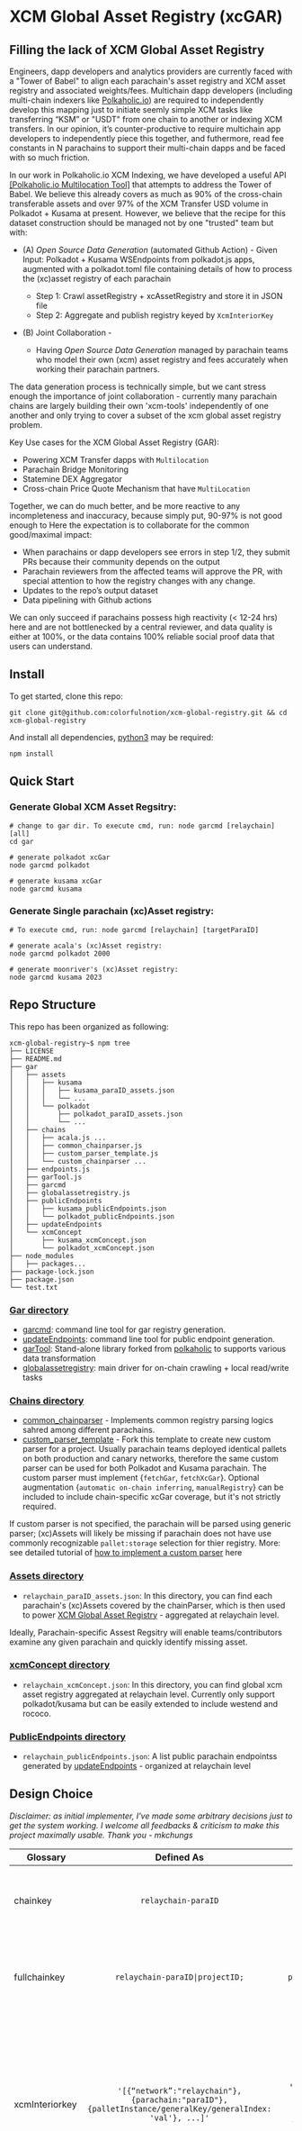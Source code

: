 # XCM Global Asset Registry (xcGAR)

## Filling the lack of XCM Global Asset Registry

Engineers, dapp developers and analytics providers are currently faced with a "Tower of Babel" to align each parachain's asset registry and XCM asset registry and associated weights/fees. Multichain dapp developers (including multi-chain indexers like [Polkaholic.io](https://polkaholic.io)) are required to independently develop this mapping just to initiate seemly simple XCM tasks like transferring “KSM” or "USDT" from one chain to another or indexing XCM transfers.   In our opinion, it’s counter-productive to require multichain app developers to independently piece this together, and futhermore, read fee constants in N parachains to support their multi-chain dapps and be faced with so much friction.  

In our work in Polkaholic.io XCM Indexing, we have developed a useful API [[Polkaholic.io Multilocation Tool]](https://polkaholic.io/multilocation) that attempts to address the Tower of Babel. We believe this already covers as much as 90% of the cross-chain transferable assets and over 97% of the XCM Transfer USD volume in Polkadot + Kusama at present.  However, we believe that the recipe for this dataset construction should be managed not by one "trusted" team but with:
* (A) _Open Source Data Generation_ (automated Github Action) - Given Input: Polkadot + Kusama WSEndpoints from polkadot.js apps, augmented with a polkadot.toml file containing details of how to process the (xc)asset registry of each parachain
    * Step 1: Crawl assetRegistry + xcAssetRegistry and store it in JSON file
    * Step 2: Aggregate and publish registry keyed by `XcmInteriorKey`

* (B) Joint Collaboration -
    * Having *Open Source Data Generation* managed by parachain teams who model their own (xcm) asset registry and fees accurately when working their parachain partners.

The data generation process is technically simple, but we cant stress enough the importance of joint collaboration - currently many parachain chains are largely building their own 'xcm-tools' independently of one another and only trying to cover a subset of the xcm global asset registry problem.  

Key Use cases for the XCM Global Asset Registry (GAR):
* Powering XCM Transfer dapps with `Multilocation`
* Parachain Bridge Monitoring
* Statemine DEX Aggregator
* Cross-chain Price Quote Mechanism that have `MultiLocation`

Together, we can do much better, and be more reactive to any incompleteness and inaccuracy, because simply put, 90-97% is not good enough to   Here the expectation is to collaborate for the common good/maximal impact:
* When parachains or dapp developers see errors in step 1/2, they submit PRs because their community depends on the output  
* Parachain reviewers from the affected teams will approve the PR, with special attention to how the registry changes  with any change.
* Updates to the repo’s output dataset
* Data pipelining with Github actions

We can only succeed if parachains possess high reactivity (< 12-24 hrs) here and are not bottlenecked by a central reviewer, and data quality is either at 100%, or the data contains 100% reliable social proof data that users can understand.

## Install
To get started, clone this repo:
```
git clone git@github.com:colorfulnotion/xcm-global-registry.git && cd xcm-global-registry
```
And install all dependencies, [python3](https://www.python.org/downloads/) may be required:
```
npm install
```
## Quick Start

### Generate Global XCM Asset Regsitry:
```
# change to gar dir. To execute cmd, run: node garcmd [relaychain] [all]
cd gar

# generate polkadot xcGar
node garcmd polkadot

# generate kusama xcGar
node garcmd kusama
```

### Generate Single parachain (xc)Asset registry:
```
# To execute cmd, run: node garcmd [relaychain] [targetParaID]

# generate acala's (xc)Asset registry:
node garcmd polkadot 2000

# generate moonriver's (xc)Asset registry:
node garcmd kusama 2023
```

## Repo Structure
This repo has been organized as following:
```
xcm-global-registry~$ npm tree
├── LICENSE
├── README.md
├── gar
│   ├── assets
│   │   ├── kusama
│   │   │   ├── kusama_paraID_assets.json
│   │   │   └── ...
│   │   └── polkadot
│   │       ├── polkadot_paraID_assets.json
│   │       └── ...
│   ├── chains
│   │   ├── acala.js ...
│   │   ├── common_chainparser.js
│   │   ├── custom_parser_template.js
│   │   └── custom_chainparser ...
│   ├── endpoints.js
│   ├── garTool.js
│   ├── garcmd
│   ├── globalassetregistry.js
│   ├── publicEndpoints
│   │   ├── kusama_publicEndpoints.json
│   │   └── polkadot_publicEndpoints.json
│   ├── updateEndpoints
│   └── xcmConcept
│       ├── kusama_xcmConcept.json
│       └── polkadot_xcmConcept.json
├── node_modules
│   ├── packages...
├── package-lock.json
├── package.json
└── test.txt
```

### [Gar directory](https://github.com/colorfulnotion/xcm-global-registry/tree/main/gar/)
* [garcmd](https://github.com/colorfulnotion/xcm-global-registry/blob/main/gar/garcmd): command line tool for gar registry generation.
* [updateEndpoints](https://github.com/colorfulnotion/xcm-global-registry/blob/main/gar/updateEndpoints): command line tool for public endpoint generation.
* [garTool](https://github.com/colorfulnotion/xcm-global-registry/blob/main/gar/garTool.js): Stand-alone library forked from [polkaholic](https://github.com/colorfulnotion/polkaholic) to supports various data transformation
* [globalassetregistry](https://github.com/colorfulnotion/xcm-global-registry/blob/main/gar/globalassetregistry): main driver for on-chain crawling + local read/write tasks


### [Chains directory](https://github.com/colorfulnotion/xcm-global-registry/tree/main/gar/chains)
* [common_chainparser](https://github.com/colorfulnotion/xcm-global-registry/blob/main/gar/chains/common_chainparser.js) - Implements common registry parsing logics sahred among different parachains.
* [custom_parser_template](https://github.com/colorfulnotion/xcm-global-registry/blob/main/gar/chains/custom_parser_template.js) - Fork this template to create new custom parser for a project. Usually parachain teams deployed identical pallets on both production and canary networks, therefore the same custom parser can be used for both Polkadot and Kusama parachain. The custom parser must implement {`fetchGar`, `fetchXcGar`}. Optional augmentation {`automatic on-chain inferring`, `manualRegistry`} can be included to include chain-specific xcGar coverage, but it's not strictly required.

If custom parser is not specified, the parachain will be parsed using generic parser; (xc)Assets will likely be missing if parachain does not have use commonly recognizable `pallet:storage` selection for thier registry. More: see detailed tutorial of [how to implement a custom parser](todo..) here

### [Assets directory](https://github.com/colorfulnotion/xcm-global-registry/tree/main/gar/assets)  
* `relaychain_paraID_assets.json`: In this directory, you can find each parachain's (xc)Assets covered by the chainParser, which is then used to power [XCM Global Asset Registry](https://github.com/colorfulnotion/xcm-global-registry/tree/main/gar/xcmConcept)  - aggregated at relaychain level.

Ideally, Parachain-specific Assest Regsitry will enable teams/contributors examine any given parachain and quickly identify missing asset.

### [xcmConcept directory](https://github.com/colorfulnotion/xcm-global-registry/tree/main/gar/xcmConcept)  
* `relaychain_xcmConcept.json`: In this directory, you can find global xcm asset registry aggregated at relaychain level. Currently only support polkadot/kusama but can be easily extended to include westend and rococo.  

### [PublicEndpoints directory](https://github.com/colorfulnotion/xcm-global-registry/tree/main/gar/assets)
* `relaychain_publicEndpoints.json`: A list public parachain endpointss generated by [updateEndpoints](https://github.com/colorfulnotion/xcm-global-registry/blob/main/gar/updateEndpoints) - organized at relaychain level

## Design Choice

*Disclaimer: as initial implementer, I've made some arbitrary decisions just to get the system working. I welcome all feedbacks & criticism to make this project maximally usable. Thank you - mkchungs*

| Glossary   |      Defined As      |  Example |  Rationale/Use case |
|----------|:-------------:|:-------------:|:------|
| chainkey |  `relaychain-paraID` | polkadot-1000 |chainkey is used to identify a parachain within relaychain and potentially across different relaychains in the future |
| fullchainkey |  <code>relaychain-paraID&#124;projectID;</code> |<code>polkadot-1000&#124;statemint;</code> | fullchainkey is used as filter within common parser. The projectID portion makes the codeblock more readable for human (other developers)|
| xcmInteriorkey |  `'[{“network”:"relaychain"},{parachain:"paraID"}, {palletInstance/generalKey/generalIndex: 'val'}, ...]'` | '[{"network":"polkadot"},{"parachain":1000},{"palletInstance":50},{"generalIndex":1984}]' | xcmInteriorkey is used to identify a xcAsset within relaychain and potentially across different relaychains in the future. Specifically, (1) The network {polkadot, kusama, named:byte} has been added to the front to support global registry.  (2) X1/X2/.../X7 has been convered to flat array for easier serialization. |
| garLocation |  `garPallet:garStorage` | assets:metadata | garLocation is where a parachain's asset registry is located on-chain `api.query[garPallet][garStorage]`.  |
| xcGarLocation |  `xcGarPallet:xcGarStorage` | assetManager:assetIdType | xcGarLocation is where a parachain's xcm registry is located on-chain `api.query[xcGarPallet][xcGarStorage]`. |
| fetchGar |  `SampleParser.fetchGar()` | AcalaParser.fetchGar() | step 1 of registry crawling - Parsing parachain’s asset Registry using result from `garLocation`. Parsing logic is independent of querying data on-chain and can be categorized into certain common garParser in common_parser. |
| fetchXcGar |  `SampleParser.fetchXcGar()` | AcalaParser.fetchXcGar() | step 2 of registry crawling - Parsing parachain’s xc Registry using result from `xcGarLocation`. Can be categorized into certain common xcgarParser in common_parser. |
| fetchAugments |  `SampleParser.fetchAugments()` | AcalaParser.fetchAugments() | step 3 of registry crawling - since on-chain registry are not perfact, Augmentation step allows us to improve registry coverage by auto-inferring xcmInteriorkey via certain extrinsics or by manually including some known asset<->xcmInteriorkey mapping |


## 2023 Roadmap / Open Bounty Program

A partial list of what we can hope to achieve using GAR in 2023:
* Rapidly adapt to XCMv3/... changes
* Augment standardized/custom "weight/fee" information
* Support MultiLocation users, e.g. DEXes, bridge monitors, APIs, Cross-Chain Indexers
* Augment each asset in the result with a “pageRank” type reflecting degree of support by parachains, such that dapp developers can threshold on this attribute, where more parachains supporting an asset will apply
* [something else you and your team think is important]

## Funding / Call for Contributors

We (a collective of people working on this project) seek $125K/quarterly budget in 2023 to support:
* 20% Colorful Notion (Q1/Q2 2023)
* 50% 10-12 parachain developers + on a quarterly basis [below]
* 10% Some other team (Q3 2023) [elected by 10-12, with primary implementer as tie-breaker]
* 10% Some other team (Q4 2023) [elected by 10-12, with primary implementer as tie-breaker]
* 10% Open bounty request [proposed by 10-12]

We seek 10-12 parachain developers + additional developers request to maintain this very simple but extensible XCM Global Asset registry.  Ideally:
* You should be involved in your parachains (xc)asset registry, have debugged XCM transfers with at least 2+ other parachains, and can speak to how you can represent your fees in 2023 if you’re going non-standard in some way.
* You are comfortable signing up for debugging a pretty simple Javascript dataflow processing problem for your own parachain a couple of times in 2023.  
* You will contribute up to 100 hours/yr from each parachain to support this effort, specifically how things may change with:
    * XCMv3 changes – GlobalConsensus
    * ERC20/721/1155 + PSP22/34/37
    * Kusama/Polkadot bridges
    * Snowfork Ethereum bridge
    * Remote execution “Transact” support
    * [something else you and your team think is important]

Contributors will be invited to a “Polkadot XCM Global Asset Registry” Telegram group.
Contributors will be held to the [Polkadot communities' Code of Conduct](https://github.com/paritytech/polkadot/blob/master/CODE_OF_CONDUCT.md).

## Funding

Funding may be from Treasury (of Polkadot/Kusama or parachains, Web3F, or other sponsors).    

## Contributors:

**To indicate your interest, please submit a PR:**
1. Adding your name/email and any ideas you have on this project
2. if you wish to contribute significantly more than 25 hours/quarter (or significantly less)
3. if you do or do not wish to be paid, mark "non-paid volunteer".  All paid volunteers will be compensated at 100 USDT.

* Michael Chung <michael@colorfulnotion.com> - Initial Primary Architect and Implementer (paid volunteer in Q1/Q2 2023)
* Sourabh Niyogi <sourabh@colorfulnotion.com> - Initial Secondary Implementer/Coordinator (paid volunteer in Q1/Q2 2023)
